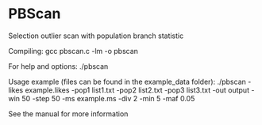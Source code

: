 # PBScan
Selection outlier scan with population branch statistic

Compiling:
gcc pbscan.c -lm -o pbscan

For help and options:
./pbscan

Usage example (files can be found in the example_data folder):
./pbscan -likes example.likes -pop1 list1.txt -pop2 list2.txt -pop3 list3.txt -out output -win 50 -step 50 -ms example.ms -div 2 -min 5 -maf 0.05

See the manual for more information
